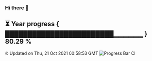 ### Hi there 👋
⏳ Year progress { ████████████████████████▁▁▁▁▁▁ } 80.29 %
---
⏰ Updated on Thu, 21 Oct 2021 00:58:53 GMT
![Progress Bar CI](https://github.com/liununu/liununu/workflows/Progress%20Bar%20CI/badge.svg)
